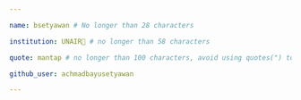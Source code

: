 ```yaml
---

name: bsetyawan # No longer than 28 characters

institution: UNAIR🚩 # no longer than 58 characters

quote: mantap # no longer than 100 characters, avoid using quotes(") to guarantee the format remains the same.

github_user: achmadbayusetyawan

---
```

